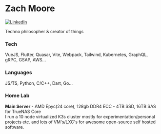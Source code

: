 <!-- <style>
    * {
        cursor: url(cursor.png), auto;
    }
    .title {
        color: #aaaaff;
        transition: color 0.5s;
        display: flex;
        justify-content:center;
        align-items: center;
        width: 100%;

    }
    .title:hover {
        color: #ccccff;
        text-shadow: 0 0 5px #ccccff;
    }
    .sub-title {
        padding-left: 10px;
        font-size: 0.8em;
    }
    .badges {
        display: flex;
        justify-content:center;
    }
    .link-badges {
        width: 100%;
        display: flex;
        justify-content:center;
        cursor: url('cursor.png'), default;
    }
    .link-badges:hover {
        transform: scale(1.1);
        cursor: url('cursor.png'), default;
    }
</style> -->

# Zach Moore
[![LinkedIn](https://img.shields.io/badge/LinkedIn-0077B5?style=for-the-badge&logo=linkedin&logoColor=white)](https://linkedin.com/in/zachmoore1)

Techno philosopher & creator of things

### **Tech**
VueJS, Flutter, Quasar, Vite, Webpack, Tailwind, Kubernetes, GraphQL, gRPC, GSAP, AWS...

### **Languages**
JS/TS, Python, C/C++, Dart, Go...<br/>

### **Home Lab**
**Main Server** - AMD Epyc(24 core), 128gb DDR4 ECC - 4TB SSD, 16TB SAS for TrueNAS Core<br />
I run a 10 node virtualized K3s cluster mostly for experimentation/personal projects etc.
and lots of VM's/LXC's for awesome open-source self hosted software.

<!-- <div class="badges" align="middle">

![GithubStats](https://github-readme-stats.vercel.app/api?username=zachacious&theme=dracula&count_private=True&hide=contribs,issues&show_icons=Truet&hide_border=True&hide_rank=True)

![GithubStats](https://github-readme-stats.vercel.app/api/top-langs/?username=zachacious&theme=dracula&layout=compact&hide_border=True&langs_count=10)

</div> -->
